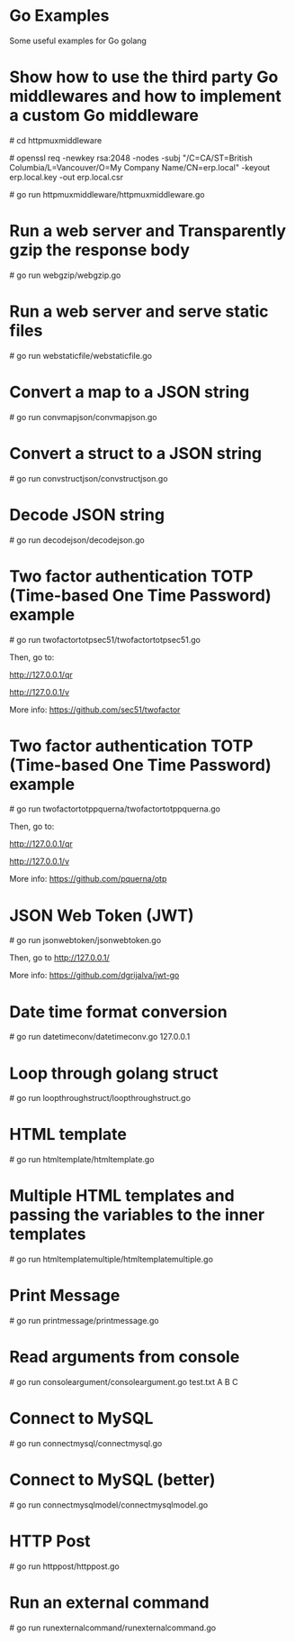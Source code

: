 # Go Examples
Some useful examples for Go golang

# Show how to use the third party Go middlewares and how to implement a custom Go middleware
\# cd httpmuxmiddleware

\# openssl req -newkey rsa:2048 -nodes -subj "/C=CA/ST=British Columbia/L=Vancouver/O=My Company Name/CN=erp.local" -keyout erp.local.key -out erp.local.csr

\# go run httpmuxmiddleware/httpmuxmiddleware.go

# Run a web server and Transparently gzip the response body
\# go run webgzip/webgzip.go

# Run a web server and serve static files
\# go run webstaticfile/webstaticfile.go

# Convert a map to a JSON string
\# go run convmapjson/convmapjson.go

# Convert a struct to a JSON string
\# go run convstructjson/convstructjson.go

# Decode JSON string
\# go run decodejson/decodejson.go

# Two factor authentication TOTP (Time-based One Time Password) example
\# go run twofactortotpsec51/twofactortotpsec51.go

Then, go to:

http://127.0.0.1/qr

http://127.0.0.1/v

More info: https://github.com/sec51/twofactor

# Two factor authentication TOTP (Time-based One Time Password) example
\# go run twofactortotppquerna/twofactortotppquerna.go

Then, go to:

http://127.0.0.1/qr

http://127.0.0.1/v

More info: https://github.com/pquerna/otp

# JSON Web Token (JWT)
\# go run jsonwebtoken/jsonwebtoken.go

Then, go to http://127.0.0.1/

More info: https://github.com/dgrijalva/jwt-go

# Date time format conversion
\# go run datetimeconv/datetimeconv.go 127.0.0.1

# Loop through golang struct
\# go run loopthroughstruct/loopthroughstruct.go

# HTML template
\# go run htmltemplate/htmltemplate.go

# Multiple HTML templates and passing the variables to the inner templates
\# go run htmltemplatemultiple/htmltemplatemultiple.go

# Print Message
\# go run printmessage/printmessage.go

# Read arguments from console
\# go run consoleargument/consoleargument.go test.txt A B C

# Connect to MySQL
\# go run connectmysql/connectmysql.go

# Connect to MySQL (better)
\# go run connectmysqlmodel/connectmysqlmodel.go

# HTTP Post
\# go run httppost/httppost.go

# Run an external command
\# go run runexternalcommand/runexternalcommand.go
